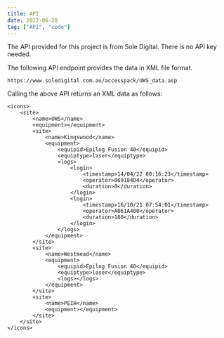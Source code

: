 ```yaml
---
title: API
date: 2022-06-20
tag: ["API", "code"]
---
```


The API provided for this project is from Sole Digital.
There is no API key needed.

The following API endpoint provides the data in XML file format.

```
https://www.soledigital.com.au/accesspack/UWS_data.asp
```

Calling the above API returns an XML data as follows:

```
<icons>
	<site>
		<name>UWS</name>
		<equipment></equipment>
		<site>
			<name>Kingswood</name>
			<equipment>
				<equipid>Epilog Fusion 40</equipid>
				<equiptype>laser</equiptype>
				<logs>
					<login>
						<timestamp>14/04/22 00:16:23</timestamp>
						<operator>069184D4</operator>
						<duration>0</duration>
					</login>
					<login>
						<timestamp>16/10/21 07:54:01</timestamp>
						<operator>A061A400</operator>
						<duration>180</duration>
					</login>
				</logs>
			</equipment>
		</site>
		<site>
			<name>Westmead</name>
			<equipment>
				<equipid>Epilog Fusion 40</equipid>
				<equiptype>laser</equiptype>
				<logs></logs>
			</equipment>
		</site>
		<site>
			<name>PEIH</name>
			<equipment></equipment>
		</site>
	</site>
</icons>
```
